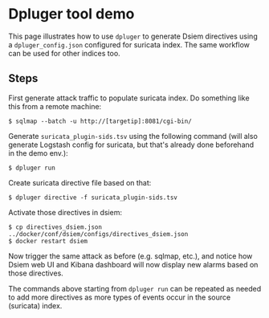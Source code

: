 # Dpluger tool demo

This page illustrates how to use `dpluger` to generate Dsiem directives using a `dpluger_config.json` configured for suricata index. The same workflow can be used for other indices too.

## Steps

First generate attack traffic to populate suricata index. Do
something like this from a remote machine:

```shell
$ sqlmap --batch -u http://[targetip]:8081/cgi-bin/
```

Generate `suricata_plugin-sids.tsv` using the following command (will also generate
Logstash config for suricata, but that's already done beforehand in the demo env.):

```shell
$ dpluger run
```

Create suricata directive file based on that:

```shell
$ dpluger directive -f suricata_plugin-sids.tsv
```

Activate those directives in dsiem:

```shell
$ cp directives_dsiem.json ../docker/conf/dsiem/configs/directives_dsiem.json
$ docker restart dsiem
```

Now trigger the same attack as before (e.g. sqlmap, etc.), and notice how
Dsiem web UI and Kibana dashboard will now display new alarms based on those
directives.

The commands above starting from `dpluger run` can be repeated as needed to add
more directives as more types of events occur in the source (suricata) index.
